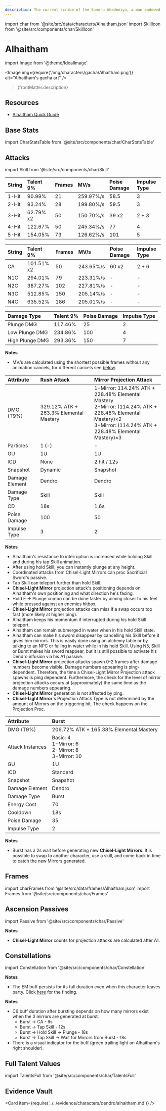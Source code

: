 ```yaml
---
description: The current scribe of the Sumeru Akademiya, a man endowed with extraordinary intelligence and talent. He lives free — free from the searching eyes of ordinary people, anyway.
---
```


import char from '@site/src/data/characters/Alhaitham.json'
import SkillIcon from '@site/src/components/char/SkillIcon'

# Alhaitham

import Image from '@theme/IdealImage'

<Image img={require('/img/characters/gacha/Alhaitham.png')} alt="Alhaitham's gacha art" />
<blockquote>{frontMatter.description}</blockquote>

## Resources

<!--
* [Full Alhaitham Written Guide](https://keqingmains.com/alhaitham/)
-->

* [Alhaitham Quick Guide](https://keqingmains.com/q/alhaitham-quickguide/)

## Base Stats

import CharStatsTable from '@site/src/components/char/CharStatsTable'

<CharStatsTable char={char} />

## Attacks

import Skill from '@site/src/components/char/Skill'

<Tabs>
<TabItem value='na' label='Normal Attacks'>
<SkillIcon char={char} skill='na' />
<div class='talent-columns'>
<Skill char={char} skill='na' sectionFilter='Normal Attack' />

| String | Talent 9% | Frames | MV/s      | Poise Damage | Impulse Type |
| :----- | :-------- | :----- | :-------- | :----------- | :----------- |
| 1-Hit  | 90.99%    | 21     | 259.97%/s | 58.5         | 3            |
| 2-Hit  | 93.24%    | 28     | 199.80%/s | 59.5         | 3            |
| 3-Hit  | 62.79% x2 | 50     | 150.70%/s | 39 x2        | 2 + 3        |
| 4-Hit  | 122.67%   | 50     | 245.34%/s | 77           | 4            |
| 5-Hit  | 154.05%   | 73     | 126.62%/s | 101          | 5            |

</div>
<div class='talent-columns'>
<Skill char={char} skill='na' sectionFilter='Charged Attack' />

| String | Talent 9%  | Frames | MV/s      | Poise Damage | Impulse Type |
| :----- | :--------- | :----- | :-------- | :----------- | :----------- |
| CA     | 101.51% x2 | 50     | 243.65%/s | 60 x2        | 2 + 6        |
| N1C    | 294.01%    | 79     | 223.31%/s | -            | -            |
| N2C    | 387.27%    | 102    | 227.81%/s | -            | -            |
| N3C    | 512.85%    | 150    | 205.14%/s | -            | -            |
| N4C    | 635.52%    | 186    | 205.01%/s | -            | -            |

</div>
<div class='talent-columns'>
<Skill char={char} skill='na' sectionFilter='Plunging Attack' />

| Damage Type     | Talent 9% | Poise Damage | Impulse Type |
| :-------------- | :-------- | :----------- | :----------- |
| Plunge DMG      | 117.46%   | 25           | 2            |
| Low Plunge DMG  | 234.86%   | 100          | 4            |
| High Plunge DMG | 293.36%   | 150          | 7            |

</div>

**Notes**

* MV/s are calculated using the shortest possible frames without any animation cancels, for different cancels see [below](#frames).

</TabItem>

<TabItem value='e' label='Skill'>
<SkillIcon char={char} skill='e' />
<div class='talent-columns'>
<Skill char={char} skill='e' />

| Attribute      | Rush Attack                            | Mirror Projection Attack                                                                                                                                                |
| :------------- | :------------------------------------- | :---------------------------------------------------------------------------------------------------------------------------------------------------------------------- |
| DMG \(T9%\)    | 329.12% ATK + 263.3% Elemental Mastery | 1-Mirror: 114.24% ATK + 228.48% Elemental Mastery<br />2-Mirror: (114.24% ATK + 228.48% Elemental Mastery)×2<br />3-Mirror: (114.24% ATK + 228.48% Elemental Mastery)×3 |
| Particles      | 1 (-)                                  | -                                                                                                                                                                       |
| GU             | 1U                                     | 1U                                                                                                                                                                      |
| ICD            | None                                   | 2 hit / 12s                                                                                                                                                             |
| Snapshot       | Dynamic                                | Snapshot                                                                                                                                                                |
| Damage Element | Dendro                                 | Dendro                                                                                                                                                                  |
| Damage Type    | Skill                                  | Skill                                                                                                                                                                   |
| CD             | 18s                                    | 1.6s                                                                                                                                                                    |
| Poise Damage   | 100                                    | 50                                                                                                                                                                      |
| Impulse Type   | 3                                      | 2                                                                                                                                                                       |

</div>


**Notes**

* Alhaitham's resistance to interruption is increased while holding Skill and during his tap Skill animation.
* After using hold Skill, you can instantly plunge at any height.
* Coordinated attacks from Chisel-Light Mirrors can proc Sacrificial Sword's passive.
* Tap Skill can teleport further than hold Skill.
* **Chisel-Light Mirror** projection attack's positioning depends on Alhaitham's own positioning and what direction he's facing.
* Hold E -> Plunge combo can be done faster by aiming closer to his feet while pressed against an enemies hitbox.
* **Chisel-Light Mirror** projection attacks can miss if a swap occurs too fast (more likely at higher ping).
* Alhaitham keeps his momentum if interrupted during his hold Skill teleport.
* Alhaitham can remain submerged in water when in his hold Skill state.
* Alhaitham can make his sword disappear by cancelling his Skill before it gives him mirrors. This is easily done using an alchemy table or by talking to an NPC or falling in water while in his hold Skill. Using N5, Skill or Burst makes his sword reappear, but it is still possible to activate his Dendro infusion via his A1 passive.
* **Chisel-Light Mirror** projection attacks spawn 0-2 frames after damage numbers become visible. Damage numbers appearing is ping-dependent. Therefore, the time a Chisel-Light Mirror Projection attack spawns is ping dependent. Furthermore, the check for the level of mirror projection attacks occurs at (approximately) the same time as the damage numbers appearing.
* **Chisel-Light Mirror** generation is not affected by ping.
* **Chisel-Light Mirror**'s Projection Attack Type is not determined by the amount of Mirrors on the triggering hit. The check happens on the Projection Proc.


</TabItem>

<TabItem value='q' label='Burst'>
<SkillIcon char={char} skill='q' />
<div class='talent-columns'>
<Skill char={char} skill='q'/>

| Attribute        | Burst                                                        |
| :--------------- | :----------------------------------------------------------- |
| DMG \(T9%\)      | 206.72% ATK + 165.38% Elemental Mastery                      |
| Attack Instances | Basic: 4<br />1-Mirror: 6<br />2-Mirror: 8<br />3-Mirror: 10 |
| GU               | 1U                                                           |
| ICD              | Standard                                                     |
| Snapshot         | Snapshot                                                     |
| Damage Element   | Dendro                                                       |
| Damage Type      | Burst                                                        |
| Energy Cost      | 70                                                           |
| Cooldown         | 18s                                                          |
| Poise Damage     | 35                                                           |
| Impulse Type     | 2                                                            |

</div>


**Notes**

* Burst has a 2s wait before generating new **Chisel-Light Mirrors**. It is possible to swap to another character, use a skill, and come back in time to catch the new Mirrors generated.


</TabItem>
</Tabs>

## Frames

import charFrames from '@site/src/data/frames/Alhaitham.json'
import Frames from '@site/src/components/char/Frames'

<Frames data={charFrames} />

## Ascension Passives

import Passive from '@site/src/components/char/Passive'

<Tabs>
<TabItem value='passive' label='Passive'>
<Passive char={char} passive={2} />
</TabItem>

<TabItem value='a1' label='Ascension 1'>
<Passive char={char} passive={0} />

**Notes**

* **Chisel-Light Mirror** counts for projection attacks are calculated after A1.

</TabItem>

<TabItem value="a4" label="Ascension 4">
<Passive char={char} passive={1} />
</TabItem>
</Tabs>

## Constellations

import Constellation from '@site/src/components/char/Constellation'

<Tabs>
<TabItem value='c1' label='C1'>
<Constellation char={char} constellation={1} />
</TabItem>

<TabItem value='c2' label='C2'>
<Constellation char={char} constellation={2} />
</TabItem>

<TabItem value='c3' label='C3'>
<Constellation char={char} constellation={3} />
</TabItem>

<TabItem value='c4' label='C4'>
<Constellation char={char} constellation={4} />

**Notes**
  
* The EM buff persists for its full duration even when this character leaves party. Click [here](../../evidence/combat-mechanics/party-mechanics.md#debuffsteam-buffs-with-duration-persist-after-applier-leaves-party) for the finding.

</TabItem>

<TabItem value='c5' label='C5'>
<Constellation char={char} constellation={5} />
</TabItem>

<TabItem value='c6' label='C6'>
<Constellation char={char} constellation={6} />

**Notes**

* C6 buff duration after bursting depends on how many mirrors exist when the 3 mirrors are generated at burst.
    * Burst -> CA - 6s
    * Burst -> Tap Skill - 12s
    * Burst -> Hold Skill -> Plunge - 18s
    * Burst -> Tap Skill -> Wait for Mirrors from Burst - 18s
* There is a visual indicator for the buff (green trailing light on Alhaitham's right shoulder).

</TabItem>
</Tabs>

## Full Talent Values

import TalentsFull from '@site/src/components/char/TalentsFull'

<TalentsFull char={char}/>

## Evidence Vault

<Card item={require('../../evidence/characters/dendro/alhaitham.md')} />
